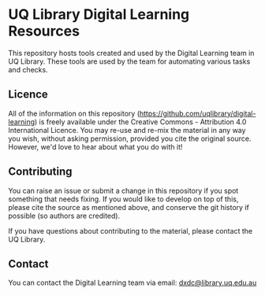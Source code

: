 # UQ Library Digital Learning Resources
This repository hosts tools created and used by the Digital Learning team in UQ Library. These tools are used by the team for automating various tasks and checks.

## Licence
All of the information on this repository (https://github.com/uqlibrary/digital-learning) is freely available under the Creative Commons - Attribution 4.0 International Licence. You may re-use and re-mix the material in any way you wish, without asking permission, provided you cite the original source. However, we'd love to hear about what you do with it!

## Contributing
You can raise an issue or submit a change in this repository if you spot something that needs fixing. If you would like to develop on top of this, please cite the source as mentioned above, and conserve the git history if possible (so authors are credited).

If you have questions about contributing to the material, please contact the UQ Library.

## Contact
You can contact the Digital Learning team via email: dxdc@library.uq.edu.au
